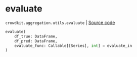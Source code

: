 # evaluate
`crowdkit.aggregation.utils.evaluate` | [Source code](https://github.com/Toloka/crowd-kit/blob/v1.1.0.rc2/crowdkit/aggregation/utils.py#L35)

```python
evaluate(
    df_true: DataFrame,
    df_pred: DataFrame,
    evaluate_func: Callable[[Series], int] = evaluate_in
)
```

